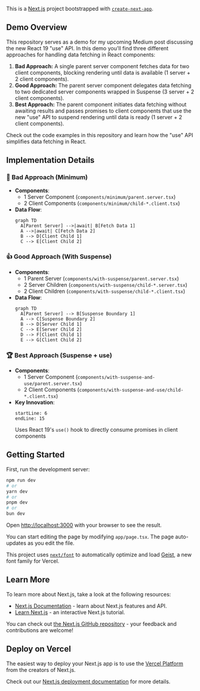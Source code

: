 This is a [Next.js](https://nextjs.org) project bootstrapped with [`create-next-app`](https://nextjs.org/docs/app/api-reference/cli/create-next-app).

## Demo Overview

This repository serves as a demo for my upcoming Medium post discussing the new React 19 "use" API. In this demo you'll find three different approaches for handling data fetching in React components:

1. **Bad Approach:** A single parent server component fetches data for two client components, blocking rendering until data is available (1 server + 2 client components).
2. **Good Approach:** The parent server component delegates data fetching to two dedicated server components wrapped in Suspense (3 server + 2 client components).
3. **Best Approach:** The parent component initiates data fetching without awaiting results and passes promises to client components that use the new "use" API to suspend rendering until data is ready (1 server + 2 client components).

Check out the code examples in this repository and learn how the "use" API simplifies data fetching in React.

## Implementation Details

### 🚫 Bad Approach (Minimum)

- **Components**:
  - 1 Server Component (`components/minimum/parent.server.tsx`)
  - 2 Client Components (`components/minimum/child-*.client.tsx`)
- **Data Flow**:
  ```mermaid
  graph TD
    A[Parent Server] -->|await| B[Fetch Data 1]
    A -->|await| C[Fetch Data 2]
    B --> D[Client Child 1]
    C --> E[Client Child 2]
  ```

### 👍 Good Approach (With Suspense)

- **Components**:
  - 1 Parent Server (`components/with-suspense/parent.server.tsx`)
  - 2 Server Children (`components/with-suspense/child-*.server.tsx`)
  - 2 Client Children (`components/with-suspense/child-*.client.tsx`)
- **Data Flow**:
  ```mermaid
  graph TD
    A[Parent Server] --> B[Suspense Boundary 1]
    A --> C[Suspense Boundary 2]
    B --> D[Server Child 1]
    C --> E[Server Child 2]
    D --> F[Client Child 1]
    E --> G[Client Child 2]
  ```

### 🏆 Best Approach (Suspense + use)

- **Components**:
  - 1 Server Component (`components/with-suspense-and-use/parent.server.tsx`)
  - 2 Client Components (`components/with-suspense-and-use/child-*.client.tsx`)
- **Key Innovation**:
  ```typescript:components/with-suspense-and-use/child-1.client.tsx
  startLine: 6
  endLine: 15
  ```
  Uses React 19's `use()` hook to directly consume promises in client components

## Getting Started

First, run the development server:

```bash
npm run dev
# or
yarn dev
# or
pnpm dev
# or
bun dev
```

Open [http://localhost:3000](http://localhost:3000) with your browser to see the result.

You can start editing the page by modifying `app/page.tsx`. The page auto-updates as you edit the file.

This project uses [`next/font`](https://nextjs.org/docs/app/building-your-application/optimizing/fonts) to automatically optimize and load [Geist](https://vercel.com/font), a new font family for Vercel.

## Learn More

To learn more about Next.js, take a look at the following resources:

- [Next.js Documentation](https://nextjs.org/docs) - learn about Next.js features and API.
- [Learn Next.js](https://nextjs.org/learn) - an interactive Next.js tutorial.

You can check out [the Next.js GitHub repository](https://github.com/vercel/next.js) - your feedback and contributions are welcome!

## Deploy on Vercel

The easiest way to deploy your Next.js app is to use the [Vercel Platform](https://vercel.com/new?utm_medium=default-template&filter=next.js&utm_source=create-next-app&utm_campaign=create-next-app-readme) from the creators of Next.js.

Check out our [Next.js deployment documentation](https://nextjs.org/docs/app/building-your-application/deploying) for more details.

